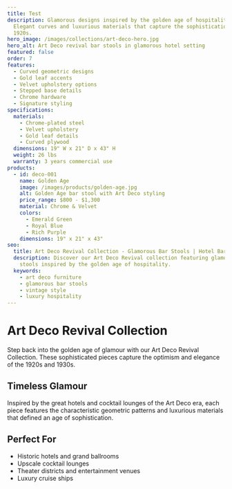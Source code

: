 ```yaml
---
title: Test
description: Glamorous designs inspired by the golden age of hospitality.
  Elegant curves and luxurious materials that capture the sophistication of the
  1920s.
hero_image: /images/collections/art-deco-hero.jpg
hero_alt: Art Deco revival bar stools in glamorous hotel setting
featured: false
order: 7
features:
  - Curved geometric designs
  - Gold leaf accents
  - Velvet upholstery options
  - Stepped base details
  - Chrome hardware
  - Signature styling
specifications:
  materials:
    - Chrome-plated steel
    - Velvet upholstery
    - Gold leaf details
    - Curved plywood
  dimensions: 19" W x 21" D x 43" H
  weight: 26 lbs
  warranty: 3 years commercial use
products:
  - id: deco-001
    name: Golden Age
    image: /images/products/golden-age.jpg
    alt: Golden Age bar stool with Art Deco styling
    price_range: $800 - $1,300
    material: Chrome & Velvet
    colors:
      - Emerald Green
      - Royal Blue
      - Rich Purple
    dimensions: 19" x 21" x 43"
seo:
  title: Art Deco Revival Collection - Glamorous Bar Stools | Hotel Bar Stools
  description: Discover our Art Deco Revival collection featuring glamorous bar
    stools inspired by the golden age of hospitality.
  keywords:
    - art deco furniture
    - glamorous bar stools
    - vintage style
    - luxury hospitality
---
```


# Art Deco Revival Collection

Step back into the golden age of glamour with our Art Deco Revival Collection. These sophisticated pieces capture the optimism and elegance of the 1920s and 1930s.

## Timeless Glamour

Inspired by the great hotels and cocktail lounges of the Art Deco era, each piece features the characteristic geometric patterns and luxurious materials that defined an age of sophistication.

## Perfect For

- Historic hotels and grand ballrooms
- Upscale cocktail lounges
- Theater districts and entertainment venues
- Luxury cruise ships 
